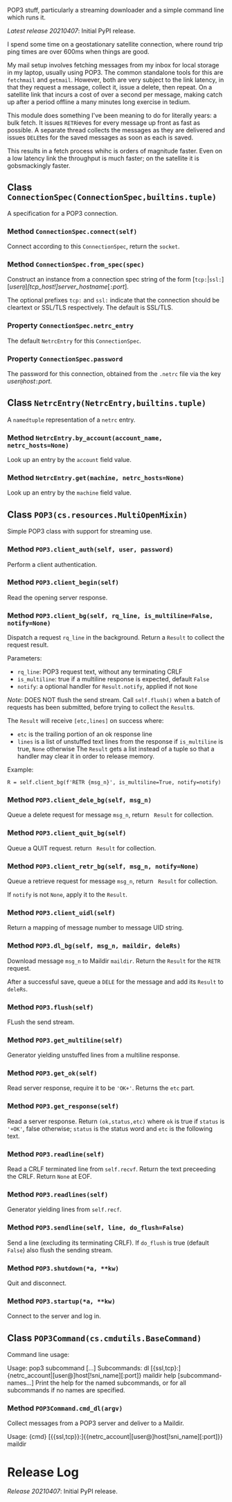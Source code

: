 POP3 stuff, particularly a streaming downloader and a simple command line which runs it.

*Latest release 20210407*:
Initial PyPI release.

I spend some time on a geostationary satellite connection,
where round trip ping times are over 600ms when things are good.

My mail setup involves fetching messages from my inbox
for local storage in my laptop, usually using POP3.
The common standalone tools for this are `fetchmail` and `getmail`.
However, both are very subject to the link latency,
in that they request a message, collect it, issue a delete, then repeat.
On a satellite link that incurs a cost of over a second per message,
making catch up after a period offline a many minutes long exercise in tedium.

This module does something I've been meaning to do for literally years:
a bulk fetch. It issues `RETR`ieves for every message up front as fast as possible.
A separate thread collects the messages as they are delivered
and issues `DELE`tes for the saved messages as soon as each is saved.

This results in a fetch process whihc is orders of magnitude faster.
Even on a low latency link the throughput is much faster;
on the satellite it is gobsmackingly faster.

## Class `ConnectionSpec(ConnectionSpec,builtins.tuple)`

A specification for a POP3 connection.

### Method `ConnectionSpec.connect(self)`

Connect according to this `ConnectionSpec`, return the `socket`.

### Method `ConnectionSpec.from_spec(spec)`

Construct an instance from a connection spec string
of the form [`tcp:`|`ssl:`][*user*`@`]*[tcp_host!]server_hostname*[`:`*port*].

The optional prefixes `tcp:` and `ssl:` indicate that the connection
should be cleartext or SSL/TLS respectively.
The default is SSL/TLS.

### Property `ConnectionSpec.netrc_entry`

The default `NetrcEntry` for this `ConnectionSpec`.

### Property `ConnectionSpec.password`

The password for this connection, obtained from the `.netrc` file
via the key *user*`@`*host*`:`*port*.

## Class `NetrcEntry(NetrcEntry,builtins.tuple)`

A `namedtuple` representation of a `netrc` entry.

### Method `NetrcEntry.by_account(account_name, netrc_hosts=None)`

Look up an entry by the `account` field value.

### Method `NetrcEntry.get(machine, netrc_hosts=None)`

Look up an entry by the `machine` field value.

## Class `POP3(cs.resources.MultiOpenMixin)`

Simple POP3 class with support for streaming use.

### Method `POP3.client_auth(self, user, password)`

Perform a client authentication.

### Method `POP3.client_begin(self)`

Read the opening server response.

### Method `POP3.client_bg(self, rq_line, is_multiline=False, notify=None)`

Dispatch a request `rq_line` in the background.
Return a `Result` to collect the request result.

Parameters:
* `rq_line`: POP3 request text, without any terminating CRLF
* `is_multiline`: true if a multiline response is expected,
  default `False`
* `notify`: a optional handler for `Result.notify`,
  applied if not `None`

*Note*: DOES NOT flush the send stream.
Call `self.flush()` when a batch of requests has been submitted,
before trying to collect the `Result`s.

The `Result` will receive `[etc,lines]` on success
where:
* `etc` is the trailing portion of an ok response line
* `lines` is a list of unstuffed text lines from the response
  if `is_multiline` is true, `None` otherwise
The `Result` gets a list instead of a tuple
so that a handler may clear it in order to release memory.

Example:

    R = self.client_bg(f'RETR {msg_n}', is_multiline=True, notify=notify)

### Method `POP3.client_dele_bg(self, msg_n)`

Queue a delete request for message `msg_n`,
return ` Result` for collection.

### Method `POP3.client_quit_bg(self)`

Queue a QUIT request.
return ` Result` for collection.

### Method `POP3.client_retr_bg(self, msg_n, notify=None)`

Queue a retrieve request for message `msg_n`,
return ` Result` for collection.

If `notify` is not `None`, apply it to the `Result`.

### Method `POP3.client_uidl(self)`

Return a mapping of message number to message UID string.

### Method `POP3.dl_bg(self, msg_n, maildir, deleRs)`

Download message `msg_n` to Maildir `maildir`.
Return the `Result` for the `RETR` request.

After a successful save,
queue a `DELE` for the message
and add its `Result` to `deleRs`.

### Method `POP3.flush(self)`

FLush the send stream.

### Method `POP3.get_multiline(self)`

Generator yielding unstuffed lines from a multiline response.

### Method `POP3.get_ok(self)`

Read server response, require it to be `'OK+'`.
Returns the `etc` part.

### Method `POP3.get_response(self)`

Read a server response.
Return `(ok,status,etc)`
where `ok` is true if `status` is `'+OK'`, false otherwise;
`status` is the status word
and `etc` is the following text.

### Method `POP3.readline(self)`

Read a CRLF terminated line from `self.recvf`.
Return the text preceeding the CRLF.
Return `None` at EOF.

### Method `POP3.readlines(self)`

Generator yielding lines from `self.recf`.

### Method `POP3.sendline(self, line, do_flush=False)`

Send a line (excluding its terminating CRLF).
If `do_flush` is true (default `False`)
also flush the sending stream.

### Method `POP3.shutdown(*a, **kw)`

Quit and disconnect.

### Method `POP3.startup(*a, **kw)`

Connect to the server and log in.

## Class `POP3Command(cs.cmdutils.BaseCommand)`

Command line usage:

Usage: pop3 subcommand [...]
  Subcommands:
    dl [{ssl,tcp}:]{netrc_account|[user@]host[!sni_name][:port]} maildir
    help [subcommand-names...]
      Print the help for the named subcommands,
      or for all subcommands if no names are specified.

### Method `POP3Command.cmd_dl(argv)`

Collect messages from a POP3 server and deliver to a Maildir.

Usage: {cmd} [{{ssl,tcp}}:]{{netrc_account|[user@]host[!sni_name][:port]}} maildir

# Release Log



*Release 20210407*:
Initial PyPI release.
